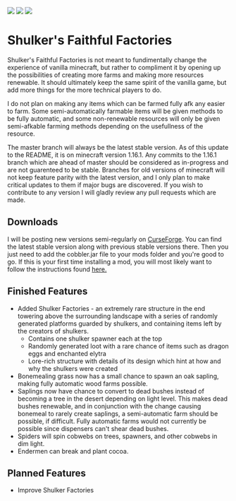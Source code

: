 ![](http://cf.way2muchnoise.eu/title/cobbler.svg) ![](http://cf.way2muchnoise.eu/full_cobbler_downloads.svg) ![](http://cf.way2muchnoise.eu/versions/cobbler.svg)
# Shulker's Faithful Factories

Shulker's Faithful Factories is not meant to fundimentally change the experience of vanilla minecraft, but rather to compliment it by opening up the possibilities of creating more farms and making more resources renewable. It should ultimately keep the same spirit of the vanilla game, but add more things for the more technical players to do.

I do not plan on making any items which can be farmed fully afk any easier to farm. Some semi-automatically farmable items will be given methods to be fully automatic, and some non-renewable resources will only be given semi-afkable farming methods depending on the usefullness of the resource.

The master branch will always be the latest stable version. As of this update to the README, it is on minecraft version 1.16.1. Any commits to the 1.16.1 branch which are ahead of master should be considered as in-progress and are not guarenteed to be stable. Branches for old versions of minecraft will not keep feature parity with the latest version, and I only plan to make critical updates to them if major bugs are discovered. If you wish to contribute to any version I will gladly review any pull requests which are made. 

## Downloads
I will be posting new versions semi-regularly on [CurseForge](https://www.curseforge.com/minecraft/mc-mods/cobbler). You can find the latest stable version along with previous stable versions there. Then you just need to add the cobbler<versionNumber>.jar file to your mods folder and you're good to go. If this is your first time installing a mod, you will most likely want to follow the instructions found [here.](https://minecraft.gamepedia.com/Mods/Installing_Forge_mods)

## Finished Features
- Added Shulker Factories - an extremely rare structure in the end towering above the surrounding landscape with a series of randomly generated platforms guarded by shulkers, and containing items left by the creators of shulkers.
  - Contains one shulker spawner each at the top
  - Randomly generated loot with a rare chance of items such as dragon eggs and enchanted elytra
  - Lore-rich structure with details of its design which hint at how and why the shulkers were created
- Bonemealing grass now has a small chance to spawn an oak sapling, making fully automatic wood farms possible.
- Saplings now have chance to convert to dead bushes instead of becoming a tree in the desert depending on light level. This makes dead bushes renewable, and in conjunction with the change causing bonemeal to rarely create saplings, a semi-automatic farm should be possible, if difficult. Fully automatic farms would not currently be possible since dispensers can't shear dead bushes. 
- Spiders will spin cobwebs on trees, spawners, and other cobwebs in dim light.
- Endermen can break and plant cocoa.

## Planned Features
- Improve Shulker Factories
